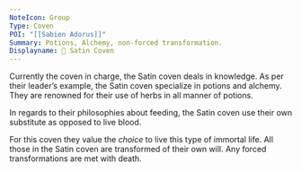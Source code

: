 ```yaml
---
NoteIcon: Group
Type: Coven
POI: "[[Sabien Adorus]]"
Summary: Potions, Alchemy, non-forced transformation.
Displayname: 🧪 Satin Coven
---
```

Currently the coven in charge, the Satin coven deals in knowledge. As per their leader’s example, the Satin coven specialize in potions and alchemy. They are renowned for their use of herbs in all manner of potions. 

In regards to their philosophies about feeding, the Satin coven use their own substitute as opposed to live blood. 

For this coven they value the _choice_ to live this type of immortal life. All those in the Satin coven are transformed of their own will. Any forced transformations are met with death.